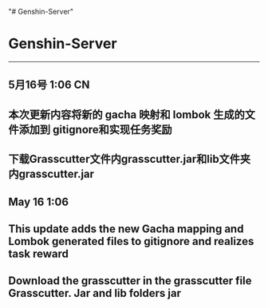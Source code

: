 "# Genshin-Server" 
# Genshin-Server
-----------------------------------------------------------------------------------------------
5月16号 1:06 CN
-----------------------------------------------------------------------------------------------
本次更新内容将新的 gacha 映射和 lombok 生成的文件添加到 gitignore和实现任务奖励
-----------------------------------------------------------------------------------------------
下载Grasscutter文件内grasscutter.jar和lib文件夹内grasscutter.jar
-----------------------------------------------------------------------------------------------
May 16 1:06
-----------------------------------------------------------------------------------------------
This update adds the new Gacha mapping and Lombok generated files to gitignore and realizes task reward
-----------------------------------------------------------------------------------------------
Download the grasscutter in the grasscutter file Grasscutter. Jar and lib folders jar
-----------------------------------------------------------------------------------------------
